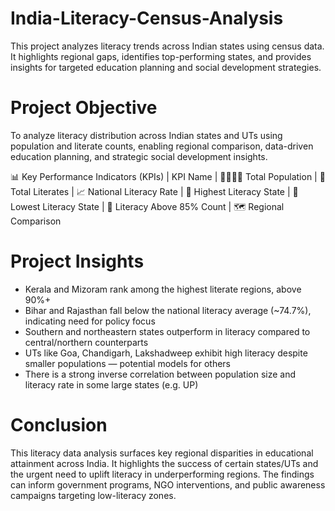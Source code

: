 # India-Literacy-Census-Analysis
This project analyzes literacy trends across Indian states using census data. It highlights regional gaps, identifies top-performing states, and provides insights for targeted education planning and social development strategies.

# Project Objective
To analyze literacy distribution across Indian states and UTs using population and literate counts, enabling regional comparison, data-driven education planning, and strategic social development insights.


📊 Key Performance Indicators (KPIs)
| KPI Name 
| 👨‍👩‍👧‍👦 Total Population 
| 📖 Total Literates
| 📈 National Literacy Rate
| 🧠 Highest Literacy State 
| 🚨 Lowest Literacy State 
| 🏁 Literacy Above 85% Count 
| 🗺️ Regional Comparison 

# Project Insights
- Kerala and Mizoram rank among the highest literate regions, above 90%+
- Bihar and Rajasthan fall below the national literacy average (~74.7%), indicating need for policy focus
- Southern and northeastern states outperform in literacy compared to central/northern counterparts
- UTs like Goa, Chandigarh, Lakshadweep exhibit high literacy despite smaller populations — potential models for others
- There is a strong inverse correlation between population size and literacy rate in some large states (e.g. UP)

# Conclusion
This literacy data analysis surfaces key regional disparities in educational attainment across India. It highlights the success of certain states/UTs and the urgent need to uplift literacy in underperforming regions. The findings can inform government programs, NGO interventions, and public awareness campaigns targeting low-literacy zones.




